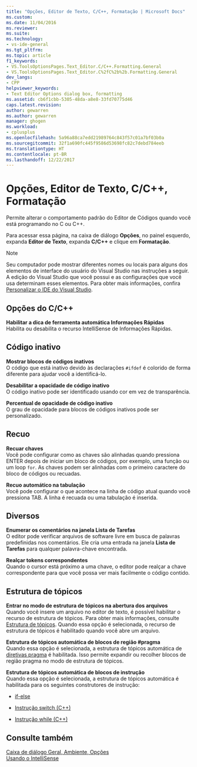 ```yaml
---
title: "Opções, Editor de Texto, C/C++, Formatação | Microsoft Docs"
ms.custom: 
ms.date: 11/04/2016
ms.reviewer: 
ms.suite: 
ms.technology:
- vs-ide-general
ms.tgt_pltfrm: 
ms.topic: article
f1_keywords:
- VS.ToolsOptionsPages.Text_Editor.C/C++.Formatting.General
- VS.ToolsOptionsPages.Text_Editor.C%2fC%2b%2b.Formatting.General
dev_langs:
- CPP
helpviewer_keywords:
- Text Editor Options dialog box, formatting
ms.assetid: cb6f1cbb-5305-48da-a8e8-33fd70775d46
caps.latest.revision: 
author: gewarren
ms.author: gewarren
manager: ghogen
ms.workload:
- cplusplus
ms.openlocfilehash: 5a96a88ca7edd21989764c843f57c01a7bf03b0a
ms.sourcegitcommit: 32f1a690fc445f9586d53698fc82c7debd784eeb
ms.translationtype: HT
ms.contentlocale: pt-BR
ms.lasthandoff: 12/22/2017
---
```

# <a name="options-text-editor-cc-formatting"></a>Opções, Editor de Texto, C/C++, Formatação
Permite alterar o comportamento padrão do Editor de Códigos quando você está programando no C ou C++.  
  
 Para acessar essa página, na caixa de diálogo **Opções**, no painel esquerdo, expanda **Editor de Texto**, expanda **C/C++** e clique em **Formatação**.  
  
> [!NOTE]
>  Seu computador pode mostrar diferentes nomes ou locais para alguns dos elementos de interface do usuário do Visual Studio nas instruções a seguir. A edição do Visual Studio que você possui e as configurações que você usa determinam esses elementos. Para obter mais informações, confira [Personalizar o IDE do Visual Studio](../../ide/personalizing-the-visual-studio-ide.md).  
  
## <a name="cc-options"></a>Opções do C/C++  
 **Habilitar a dica de ferramenta automática Informações Rápidas**  
 Habilita ou desabilita o recurso IntelliSense de Informações Rápidas.  
  
## <a name="inactive-code"></a>Código inativo  
 **Mostrar blocos de códigos inativos**  
 O código que está inativo devido às declarações `#ifdef` é colorido de forma diferente para ajudar você a identificá-lo.  
  
 **Desabilitar a opacidade de código inativo**  
 O código inativo pode ser identificado usando cor em vez de transparência.  
  
 **Percentual de opacidade de código inativo**  
 O grau de opacidade para blocos de códigos inativos pode ser personalizado.  
  
## <a name="indentation"></a>Recuo  
 **Recuar chaves**  
 Você pode configurar como as chaves são alinhadas quando pressiona ENTER depois de iniciar um bloco de códigos, por exemplo, uma função ou um loop `for`. As chaves podem ser alinhadas com o primeiro caractere do bloco de códigos ou recuadas.  
  
 **Recuo automático na tabulação**  
 Você pode configurar o que acontece na linha de código atual quando você pressiona TAB. A linha é recuada ou uma tabulação é inserida.  
  
## <a name="miscellaneous"></a>Diversos  
 **Enumerar os comentários na janela Lista de Tarefas**  
 O editor pode verificar arquivos de software livre em busca de palavras predefinidas nos comentários. Ele cria uma entrada na janela **Lista de Tarefas** para qualquer palavra-chave encontrada.  
  
 **Realçar tokens correspondentes**  
 Quando o cursor está próximo a uma chave, o editor pode realçar a chave correspondente para que você possa ver mais facilmente o código contido.  
  
## <a name="outlining"></a>Estrutura de tópicos  
 **Entrar no modo de estrutura de tópicos na abertura dos arquivos**  
 Quando você insere um arquivo no editor de texto, é possível habilitar o recurso de estrutura de tópicos. Para obter mais informações, consulte [Estrutura de tópicos](../../ide/outlining.md). Quando essa opção é selecionada, o recurso de estrutura de tópicos é habilitado quando você abre um arquivo.  
  
 **Estrutura de tópicos automática de blocos de região #pragma**  
 Quando essa opção é selecionada, a estrutura de tópicos automática de [diretivas pragma](/cpp/preprocessor/pragma-directives-and-the-pragma-keyword) é habilitada. Isso permite expandir ou recolher blocos de região pragma no modo de estrutura de tópicos.  
  
 **Estrutura de tópicos automática de blocos de instrução**  
 Quando essa opção é selecionada, a estrutura de tópicos automática é habilitada para os seguintes construtores de instrução:  
  
-   [if-else](/dotnet/csharp/language-reference/keywords/if-else)  
  
-   [Instrução switch (C++)](/cpp/cpp/switch-statement-cpp)  
  
-   [Instrução while (C++)](/cpp/cpp/while-statement-cpp)  
  
## <a name="see-also"></a>Consulte também  
 [Caixa de diálogo Geral, Ambiente, Opções](../../ide/reference/general-environment-options-dialog-box.md)   
 [Usando o IntelliSense](../../ide/using-intellisense.md)